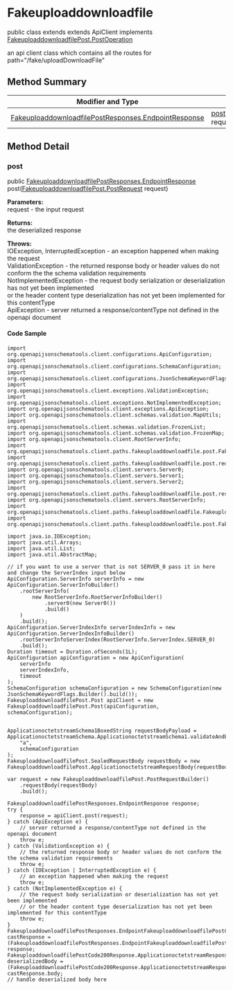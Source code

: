 # Fakeuploaddownloadfile

public class  extends extends ApiClient implements
[FakeuploaddownloadfilePost.PostOperation](../../paths/fakeuploaddownloadfile/FakeuploaddownloadfilePost.md#postoperation)

an api client class which contains all the routes for path="/fake/uploadDownloadFile"

## Method Summary
| Modifier and Type | Method and Description |
| ----------------- | ---------------------- |
| [FakeuploaddownloadfilePostResponses.EndpointResponse](../../paths/fakeuploaddownloadfile/post/FakeuploaddownloadfilePostResponses.md#endpointresponse) | [post](#post)([FakeuploaddownloadfilePost.PostRequest](../../paths/fakeuploaddownloadfile/FakeuploaddownloadfilePost#postrequest) request)<br> |

## Method Detail

### post
public [FakeuploaddownloadfilePostResponses.EndpointResponse](../../paths/fakeuploaddownloadfile/post/FakeuploaddownloadfilePostResponses.md#endpointresponse) post([FakeuploaddownloadfilePost.PostRequest](../../paths/fakeuploaddownloadfile/FakeuploaddownloadfilePost#postrequest) request)



**Parameters:**<br>
request - the input request

**Returns:**<br>
the deserialized response

**Throws:**<br>
IOException, InterruptedException - an exception happened when making the request<br>
ValidationException - the returned response body or header values do not conform the the schema validation requirements<br>
NotImplementedException - the request body serialization or deserialization has not yet been implemented<br>
                          or the header content type deserialization has not yet been implemented for this contentType<br>
ApiException - server returned a response/contentType not defined in the openapi document<br>

#### Code Sample
```
import org.openapijsonschematools.client.configurations.ApiConfiguration;
import org.openapijsonschematools.client.configurations.SchemaConfiguration;
import org.openapijsonschematools.client.configurations.JsonSchemaKeywordFlags;
import org.openapijsonschematools.client.exceptions.ValidationException;
import org.openapijsonschematools.client.exceptions.NotImplementedException;
import org.openapijsonschematools.client.exceptions.ApiException;
import org.openapijsonschematools.client.schemas.validation.MapUtils;
import org.openapijsonschematools.client.schemas.validation.FrozenList;
import org.openapijsonschematools.client.schemas.validation.FrozenMap;
import org.openapijsonschematools.client.RootServerInfo;
import org.openapijsonschematools.client.paths.fakeuploaddownloadfile.post.FakeuploaddownloadfilePostRequestBody;
import org.openapijsonschematools.client.paths.fakeuploaddownloadfile.post.requestbody.content.applicationoctetstream.ApplicationoctetstreamSchema;
import org.openapijsonschematools.client.servers.Server0;
import org.openapijsonschematools.client.servers.Server1;
import org.openapijsonschematools.client.servers.Server2;
import org.openapijsonschematools.client.paths.fakeuploaddownloadfile.post.responses.FakeuploaddownloadfilePostCode200Response;
import org.openapijsonschematools.client.servers.RootServerInfo;
import org.openapijsonschematools.client.paths.fakeuploaddownloadfile.FakeuploaddownloadfilePost;
import org.openapijsonschematools.client.paths.fakeuploaddownloadfile.post.FakeuploaddownloadfilePostResponses;

import java.io.IOException;
import java.util.Arrays;
import java.util.List;
import java.util.AbstractMap;

// if you want to use a server that is not SERVER_0 pass it in here and change the ServerIndex input below
ApiConfiguration.ServerInfo serverInfo = new ApiConfiguration.ServerInfoBuilder()
    .rootServerInfo(
        new RootServerInfo.RootServerInfoBuilder()
            .server0(new Server0())
            .build()
    )
    .build();
ApiConfiguration.ServerIndexInfo serverIndexInfo = new ApiConfiguration.ServerIndexInfoBuilder()
    .rootServerInfoServerIndex(RootServerInfo.ServerIndex.SERVER_0)
    .build();
Duration timeout = Duration.ofSeconds(1L);
ApiConfiguration apiConfiguration = new ApiConfiguration(
    serverInfo
    serverIndexInfo,
    timeout
);
SchemaConfiguration schemaConfiguration = new SchemaConfiguration(new JsonSchemaKeywordFlags.Builder().build());
FakeuploaddownloadfilePost.Post apiClient = new FakeuploaddownloadfilePost.Post(apiConfiguration, schemaConfiguration);


ApplicationoctetstreamSchema1BoxedString requestBodyPayload = ApplicationoctetstreamSchema.ApplicationoctetstreamSchema1.validateAndBox(
    "a",
    schemaConfiguration
);
FakeuploaddownloadfilePost.SealedRequestBody requestBody = new FakeuploaddownloadfilePost.ApplicationoctetstreamRequestBody(requestBodyPayload);

var request = new FakeuploaddownloadfilePost.PostRequestBuilder()
    .requestBody(requestBody)
    .build();

FakeuploaddownloadfilePostResponses.EndpointResponse response;
try {
    response = apiClient.post(request);
} catch (ApiException e) {
    // server returned a response/contentType not defined in the openapi document
    throw e;
} catch (ValidationException e) {
    // the returned response body or header values do not conform the the schema validation requirements
    throw e;
} catch (IOException | InterruptedException e) {
    // an exception happened when making the request
    throw e;
} catch (NotImplementedException e) {
    // the request body serialization or deserialization has not yet been implemented
    // or the header content type deserialization has not yet been implemented for this contentType
    throw e;
}
FakeuploaddownloadfilePostResponses.EndpointFakeuploaddownloadfilePostCode200Response castResponse = (FakeuploaddownloadfilePostResponses.EndpointFakeuploaddownloadfilePostCode200Response) response;
FakeuploaddownloadfilePostCode200Response.ApplicationoctetstreamResponseBody deserializedBody = (FakeuploaddownloadfilePostCode200Response.ApplicationoctetstreamResponseBody) castResponse.body;
// handle deserialized body here
```